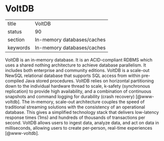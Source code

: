 # VoltDB


|          |                            |
| -------- | -------------------------- |
| title    | VoltDB                     | 
| status   | 90                         |
| section  | In-memory databases/caches |
| keywords | In-memory databases/caches |



VoltDB is an in-memory database. It is an ACID-compliant RDBMS which
uses a shared nothing architecture to achieve database parallelism. It
includes both enterprise and community editions. VoltDB is a scale-out
NewSQL relational database that supports SQL access from within
pre-compiled Java stored procedures.  VoltDB relies on horizontal
partitioning down to the individual hardware thread to scale, k-safety
(synchronous replication) to provide high availability, and a
combination of continuous snapshots and command logging for durability
(crash recovery) [@www-voltdb]. The in-memory, scale-out
architecture couples the speed of traditional streaming solutions with
the consistency of an operational database. This gives a simplified
technology stack that delivers low-latency response times (1ms) and
hundreds of thousands of transactions per second. VoltDB allows users
to ingest data, analyze data, and act on data in milliseconds,
allowing users to create per-person, real-time
experiences [@www-voltdb].

